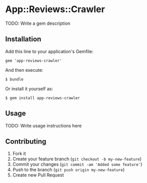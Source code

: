 # App::Reviews::Crawler

TODO: Write a gem description

## Installation

Add this line to your application's Gemfile:

    gem 'app-reviews-crawler'

And then execute:

    $ bundle

Or install it yourself as:

    $ gem install app-reviews-crawler

## Usage

TODO: Write usage instructions here

## Contributing

1. Fork it
2. Create your feature branch (`git checkout -b my-new-feature`)
3. Commit your changes (`git commit -am 'Added some feature'`)
4. Push to the branch (`git push origin my-new-feature`)
5. Create new Pull Request
